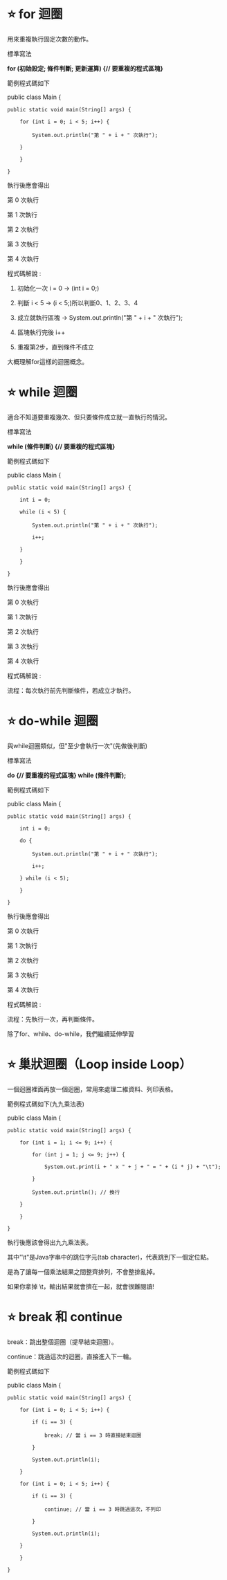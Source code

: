 # ⭐ for 迴圈
用來重複執行固定次數的動作。

標準寫法

**for (初始設定; 條件判斷; 更新運算) {// 要重複的程式區塊}**

範例程式碼如下

public class Main {

    public static void main(String[] args) {
    
        for (int i = 0; i < 5; i++) {
        
            System.out.println("第 " + i + " 次執行");
            
        }
        
        }
        
    }

執行後應會得出

第 0 次執行

第 1 次執行

第 2 次執行

第 3 次執行

第 4 次執行

程式碼解說 : 

1. 初始化一次 i = 0  → (int i = 0;)

2. 判斷 i < 5  → (i < 5;)所以判斷0、1、2、3、4

3. 成立就執行區塊 →  System.out.println("第 " + i + " 次執行");

4. 區塊執行完後 i++

5. 重複第2步，直到條件不成立

大概理解for這樣的迴圈概念。

# ⭐ while 迴圈
適合不知道要重複幾次、但只要條件成立就一直執行的情況。

標準寫法

**while  (條件判斷) {// 要重複的程式區塊}**

範例程式碼如下

public class Main {

    public static void main(String[] args) {
    
        int i = 0;
        
        while (i < 5) {
        
            System.out.println("第 " + i + " 次執行");
            
            i++;
            
        }
        
        }
        
    }

執行後應會得出

第 0 次執行

第 1 次執行

第 2 次執行

第 3 次執行

第 4 次執行

程式碼解說 : 

流程：每次執行前先判斷條件，若成立才執行。

# ⭐ do-while 迴圈

與while迴圈類似，但"至少會執行一次"(先做後判斷)

標準寫法

**do {// 要重複的程式區塊} while (條件判斷);**

範例程式碼如下

public class Main {

    public static void main(String[] args) {
    
        int i = 0;
        
        do {
        
            System.out.println("第 " + i + " 次執行");
            
            i++;
            
        } while (i < 5);
        
        }
        
    }

執行後應會得出

第 0 次執行

第 1 次執行

第 2 次執行

第 3 次執行

第 4 次執行

程式碼解說 : 

流程：先執行一次，再判斷條件。

除了for、while、do-while，我們繼續延伸學習

# ⭐ 巢狀迴圈（Loop inside Loop）

一個迴圈裡面再放一個迴圈，常用來處理二維資料、列印表格。

範例程式碼如下(九九乘法表)

public class Main {

    public static void main(String[] args) {
    
        for (int i = 1; i <= 9; i++) {
        
            for (int j = 1; j <= 9; j++) {
            
                System.out.print(i + " x " + j + " = " + (i * j) + "\t");
                
            }
            
            System.out.println(); // 換行
            
        }
        
        }
        
    }

執行後應該會得出九九乘法表。

其中"\t"是Java字串中的跳位字元(tab character)，代表跳到下一個定位點。

是為了讓每一個乘法結果之間整齊排列，不會整排亂掉。

如果你拿掉 \t，輸出結果就會擠在一起，就會很難閱讀!

# ⭐ break 和 continue
break：跳出整個迴圈（提早結束迴圈）。

continue：跳過這次的迴圈，直接進入下一輪。

範例程式碼如下

public class Main {

    public static void main(String[] args) {
    
        for (int i = 0; i < 5; i++) {
        
            if (i == 3) {
            
                break; // 當 i == 3 時直接結束迴圈
                
            }
            
            System.out.println(i);
            
        }

        for (int i = 0; i < 5; i++) {
        
            if (i == 3) {
            
                continue; // 當 i == 3 時跳過這次，不列印
                
            }
            
            System.out.println(i);
            
        }
        
        }
        
    }



